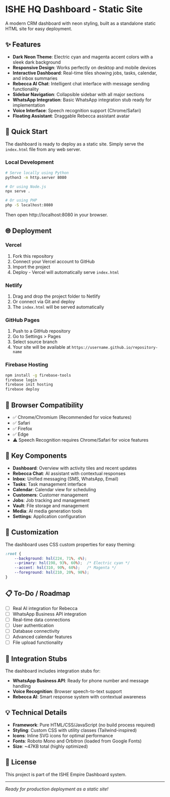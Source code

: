 # ISHE HQ Dashboard - Static Site

A modern CRM dashboard with neon styling, built as a standalone static HTML site for easy deployment.

## ✨ Features

- **Dark Neon Theme**: Electric cyan and magenta accent colors with a sleek dark background
- **Responsive Design**: Works perfectly on desktop and mobile devices
- **Interactive Dashboard**: Real-time tiles showing jobs, tasks, calendar, and inbox summaries
- **Rebecca AI Chat**: Intelligent chat interface with message sending functionality
- **Sidebar Navigation**: Collapsible sidebar with all major sections
- **WhatsApp Integration**: Basic WhatsApp integration stub ready for implementation
- **Voice Interface**: Speech recognition support (Chrome/Safari)
- **Floating Assistant**: Draggable Rebecca assistant avatar

## 🚀 Quick Start

The dashboard is ready to deploy as a static site. Simply serve the `index.html` file from any web server.

### Local Development

```bash
# Serve locally using Python
python3 -m http.server 8080

# Or using Node.js
npx serve .

# Or using PHP
php -S localhost:8080
```

Then open http://localhost:8080 in your browser.

## 🌐 Deployment

### Vercel
1. Fork this repository
2. Connect your Vercel account to GitHub
3. Import the project
4. Deploy - Vercel will automatically serve `index.html`

### Netlify
1. Drag and drop the project folder to Netlify
2. Or connect via Git and deploy
3. The `index.html` will be served automatically

### GitHub Pages
1. Push to a GitHub repository
2. Go to Settings > Pages
3. Select source branch
4. Your site will be available at `https://username.github.io/repository-name`

### Firebase Hosting
```bash
npm install -g firebase-tools
firebase login
firebase init hosting
firebase deploy
```

## 📱 Browser Compatibility

- ✅ Chrome/Chromium (Recommended for voice features)
- ✅ Safari
- ✅ Firefox
- ✅ Edge
- ⚠️ Speech Recognition requires Chrome/Safari for voice features

## 🎯 Key Components

- **Dashboard**: Overview with activity tiles and recent updates
- **Rebecca Chat**: AI assistant with contextual responses
- **Inbox**: Unified messaging (SMS, WhatsApp, Email)
- **Tasks**: Task management interface
- **Calendar**: Calendar view for scheduling
- **Customers**: Customer management
- **Jobs**: Job tracking and management
- **Vault**: File storage and management
- **Media**: AI media generation tools
- **Settings**: Application configuration

## 🔧 Customization

The dashboard uses CSS custom properties for easy theming:

```css
:root {
    --background: hsl(224, 71%, 4%);
    --primary: hsl(198, 93%, 60%);  /* Electric cyan */
    --accent: hsl(310, 90%, 60%);   /* Magenta */
    --foreground: hsl(210, 20%, 98%);
}
```

## 📋 To-Do / Roadmap

- [ ] Real AI integration for Rebecca
- [ ] WhatsApp Business API integration
- [ ] Real-time data connections
- [ ] User authentication
- [ ] Database connectivity
- [ ] Advanced calendar features
- [ ] File upload functionality

## 🔌 Integration Stubs

The dashboard includes integration stubs for:
- **WhatsApp Business API**: Ready for phone number and message handling
- **Voice Recognition**: Browser speech-to-text support
- **Rebecca AI**: Smart response system with contextual awareness

## 💡 Technical Details

- **Framework**: Pure HTML/CSS/JavaScript (no build process required)
- **Styling**: Custom CSS with utility classes (Tailwind-inspired)
- **Icons**: Inline SVG icons for optimal performance
- **Fonts**: Roboto Mono and Orbitron (loaded from Google Fonts)
- **Size**: ~47KB total (highly optimized)

## 📄 License

This project is part of the ISHE Empire Dashboard system.

---

*Ready for production deployment as a static site!*
